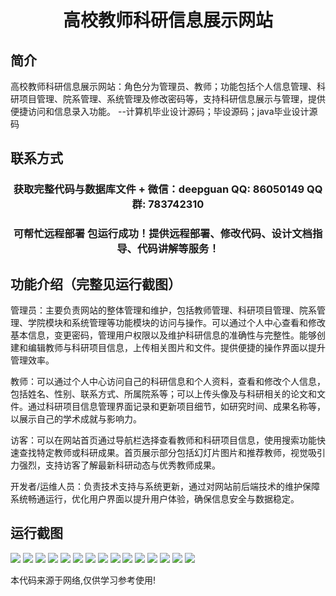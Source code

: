 <p><h1 align="center">高校教师科研信息展示网站</h1></p>

## 简介
高校教师科研信息展示网站：角色分为管理员、教师；功能包括个人信息管理、科研项目管理、院系管理、系统管理及修改密码等，支持科研信息展示与管理，提供便捷访问和信息录入功能。    --计算机毕业设计源码；毕设源码；java毕业设计源码


## 联系方式
<p><h3 align="center">获取完整代码与数据库文件 + 微信：deepguan QQ: 86050149 QQ群: 783742310</h3></p>
<p><h3 align="center">可帮忙远程部署 包运行成功！提供远程部署、修改代码、设计文档指导、代码讲解等服务！</h3></p>

## 功能介绍（完整见运行截图）
管理员：主要负责网站的整体管理和维护，包括教师管理、科研项目管理、院系管理、学院模块和系统管理等功能模块的访问与操作。可以通过个人中心查看和修改基本信息，变更密码，管理用户权限以及维护科研信息的准确性与完整性。能够创建和编辑教师与科研项目信息，上传相关图片和文件。提供便捷的操作界面以提升管理效率。  

教师：可以通过个人中心访问自己的科研信息和个人资料，查看和修改个人信息，包括姓名、性别、联系方式、所属院系等；可以上传头像及与科研相关的论文和文件。通过科研项目信息管理界面记录和更新项目细节，如研究时间、成果名称等，以展示自己的学术成就与影响力。  

访客：可以在网站首页通过导航栏选择查看教师和科研项目信息，使用搜索功能快速查找特定教师或科研成果。首页展示部分包括幻灯片图片和推荐教师，视觉吸引力强烈，支持访客了解最新科研动态与优秀教师成果。  

开发者/运维人员：负责技术支持与系统更新，通过对网站前后端技术的维护保障系统畅通运行，优化用户界面以提升用户体验，确保信息安全与数据稳定。


## 运行截图
![](https://bs-1329754181.cos.ap-shanghai.myqcloud.com/ssm/HigherEducationResearchInfoDisplayWebsite/img/001.jpg)
![](https://bs-1329754181.cos.ap-shanghai.myqcloud.com/ssm/HigherEducationResearchInfoDisplayWebsite/img/002.jpg)
![](https://bs-1329754181.cos.ap-shanghai.myqcloud.com/ssm/HigherEducationResearchInfoDisplayWebsite/img/003.jpg)
![](https://bs-1329754181.cos.ap-shanghai.myqcloud.com/ssm/HigherEducationResearchInfoDisplayWebsite/img/004.jpg)
![](https://bs-1329754181.cos.ap-shanghai.myqcloud.com/ssm/HigherEducationResearchInfoDisplayWebsite/img/005.jpg)
![](https://bs-1329754181.cos.ap-shanghai.myqcloud.com/ssm/HigherEducationResearchInfoDisplayWebsite/img/006.jpg)
![](https://bs-1329754181.cos.ap-shanghai.myqcloud.com/ssm/HigherEducationResearchInfoDisplayWebsite/img/007.jpg)
![](https://bs-1329754181.cos.ap-shanghai.myqcloud.com/ssm/HigherEducationResearchInfoDisplayWebsite/img/008.jpg)
![](https://bs-1329754181.cos.ap-shanghai.myqcloud.com/ssm/HigherEducationResearchInfoDisplayWebsite/img/009.jpg)
![](https://bs-1329754181.cos.ap-shanghai.myqcloud.com/ssm/HigherEducationResearchInfoDisplayWebsite/img/010.jpg)
![](https://bs-1329754181.cos.ap-shanghai.myqcloud.com/ssm/HigherEducationResearchInfoDisplayWebsite/img/011.jpg)
![](https://bs-1329754181.cos.ap-shanghai.myqcloud.com/ssm/HigherEducationResearchInfoDisplayWebsite/img/012.jpg)
![](https://bs-1329754181.cos.ap-shanghai.myqcloud.com/ssm/HigherEducationResearchInfoDisplayWebsite/img/013.jpg)
![](https://bs-1329754181.cos.ap-shanghai.myqcloud.com/ssm/HigherEducationResearchInfoDisplayWebsite/img/014.jpg)
![](https://bs-1329754181.cos.ap-shanghai.myqcloud.com/ssm/HigherEducationResearchInfoDisplayWebsite/img/015.jpg)

<p>本代码来源于网络,仅供学习参考使用!</p>
